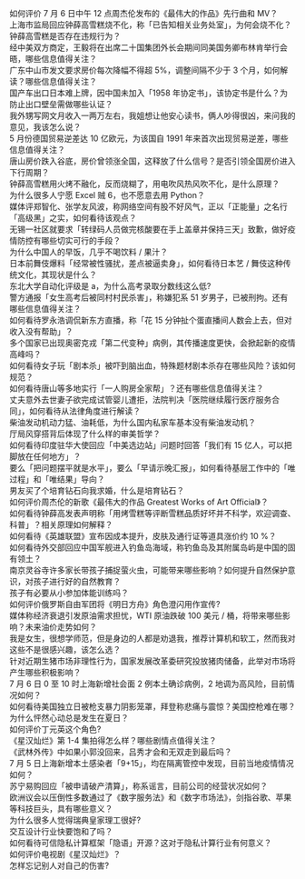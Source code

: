 如何评价 7 月 6 日中午 12 点周杰伦发布的《最伟大的作品》先行曲和 MV？  
上海市监局回应钟薛高雪糕烧不化，称「已告知相关业务处室」，为何会烧不化？钟薛高雪糕是否存在违规行为？  
经中美双方商定，王毅将在出席二十国集团外长会期间同美国务卿布林肯举行会晤，哪些信息值得关注？  
广东中山市发文要求房价每次降幅不得超 5%，调整间隔不少于 3 个月，如何解读？哪些信息值得关注？  
国产车出口日本难上牌，因中国未加入「1958 年协定书」，该协定书是什么？为防止出口壁垒需做哪些认证？  
我外甥写网文月收入一两万左右，我姐想让他安心读书，俩人吵得很凶，来问我的意见，我该怎么说？  
5 月份德国贸易逆差达 10 亿欧元，为该国自 1991 年来首次出现贸易逆差，哪些信息值得关注？  
唐山房价跌入谷底，房价曾领涨全国，这释放了什么信号？是否引领全国房价进入下行周期？  
钟薛高雪糕用火烤不融化，反而烧糊了，用电吹风热风吹不化，是什么原理？  
为什么很多人宁愿 Excel 贼 6，也不愿意去用 Python？  
媒体评郑智化、张学友风波，称网络空间有股不好风气，正以「正能量」之名行「高级黑」之实，如何看待该观点？  
无锡一社区就要求「转绿码人员做完核酸要在手上盖章并保持三天」致歉，做好疫情防控有哪些切实可行的手段？  
为什么中国人的早饭，几乎不喝饮料 / 果汁？  
日本前舞伎爆料「经常被性骚扰，差点被逼卖身」，如何看待日本艺 / 舞伎这种传统文化，其现状是什么？  
东北大学自动化评级是 a，为什么高考录取分数线这么低?  
警方通报「女生高考后被同村村民杀害」，称嫌犯系 51 岁男子，已被刑拘。还有哪些信息值得关注？  
如何看待罗永浩调侃新东方直播，称「花 15 分钟扯个蛋直播间人数会上去，但对收入没有帮助」？  
多个国家已出现奥密克戎「第二代变种」病例，其传播速度更快，会掀起新的疫情高峰吗？  
如何看待女子玩「剧本杀」被吓到脑出血，特殊题材剧本杀存在哪些风险？该如何规范？  
如何看待唐山等多地实行「一人购房全家帮」？还有哪些信息值得关注？  
丈夫意外去世妻子欲完成试管婴儿遭拒，法院判决「医院继续履行医疗服务合同」，如何看待从法律角度进行解读？  
柴油发动机动力猛、油耗低，为什么国内私家车基本没有柴油发动机？  
厅局风穿搭背后体现了什么样的审美哲学？  
如何看待印度驻华大使回应「中美选边站」问题时回答「我们有 15 亿人，可以把脚放在任何地方」？  
要么「把问题摆平就是水平」，要么「早请示晚汇报」，如何看待基层工作中的「唯过程」和「唯结果」导向？  
男友买了个培育钻石向我求婚，什么是培育钻石？  
如何评价周杰伦的新歌《最伟大的作品 Greatest Works of Art Official》？  
如何看待钟薛高发表声明称「用烤雪糕等评断雪糕品质好坏并不科学，欢迎调查、科普」？相关原理如何解释？  
如何看待《英雄联盟》宣布因成本提升，皮肤及通行证等道具涨价约 10 %？  
如何看待外交部回应中国军舰进入钓鱼岛海域，称钓鱼岛及其附属岛屿是中国的固有领土？  
南京灵谷寺许多家长带孩子捕捉萤火虫，可能带来哪些影响？如何提升自然保护意识，对孩子进行好的自然教育？  
孩子有必要从小参加体能训练吗？  
如何评价俄罗斯自由军团将《明日方舟》角色澄闪用作宣传?  
媒体称经济衰退引发原油需求担忧，WTI 原油跌破 100 美元 / 桶，将带来哪些影响？未来油价走势如何？  
我是女生，很想学师范，但是身边的人都是劝退我，推荐计算机和软工，然而我对这些不是很感兴趣，该怎么选？  
针对近期生猪市场非理性行为，国家发展改革委研究投放猪肉储备，此举对市场将产生哪些积极影响？  
7 月 6 日 0 至 10 时上海新增社会面 2 例本土确诊病例，2 地调为高风险，目前情况如何？  
如何看待美国独立日被枪支暴力阴影笼罩，拜登称悲痛与震惊？美国控枪难在哪？  
为什么怦然心动总是发生在夏日？  
如何评价丁元英这个角色?  
《星汉灿烂》第 1-4 集拍得怎么样？哪些剧情点值得关注？  
《武林外传》中如果小郭没回来，吕秀才会和无双走到最后吗？  
7 月 5 日上海新增本土感染者「9+15」，均在隔离管控中发现，目前当地疫情情况如何？  
苏宁易购回应「被申请破产清算」，称系谣言，目前公司的经营状况如何？  
欧洲议会以压倒性多数通过了《数字服务法》和《数字市场法》，剑指谷歌、苹果等科技巨头，具有哪些意义？  
为什么很多人觉得瑞典皇家理工很好?  
交互设计行业快要饱和了吗？  
如何看待可信隐私计算框架「隐语」开源？这对于隐私计算行业有何意义？  
如何评价电视剧《星汉灿烂》？  
怎样忘记别人对自己的伤害?  
